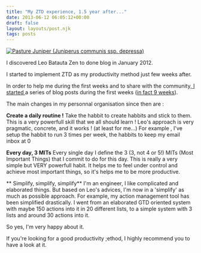 ```yaml
---
title: "My ZTD experience, 1.5 year after..."
date: 2013-06-12 06:05:12+00:00
draft: false
layout: layouts/post.njk
tags: posts
---
```


[![Pasture Juniper  (Juniperus communis ssp. depressa)](http://farm4.staticflickr.com/3370/3505817487_cc88c8ce5f_m.jpg)
](http://www.flickr.com/photos/nostri-imago/3505817487/)

I discovered Leo Batauta Zen to done blog in January 2012.

I started to implement ZTD as my productivity method just few weeks after.

In order to help me during the first weeks and to share with the community,[ I started ](http://laurentmaumet.com/english/my-experience-with-ztd-lets-start/)a series of blog posts during the first weeks ([in fact 9 weeks](http://laurentmaumet.com/english/my-experience-with-ztd-week-9-results/)).

The main changes in my personnal organisation since then are :

**Create a daily routine !**
Take the habbit to create habbits and stick to them.
This is a very powerfull skill that we all should learn ! Leo's approach is very pragmatic, concrete, and it works ! (at least for me...)
For example , I've setup the habbit to run 3 times per week, the habbits to keep my email inbox at 0

**Every day, 3 MITs**
Every single day I define the 3 (3, not 4 or 5!) MITs (Most Important Things) that I commit to do for this day.
This is really a very simple but VERY powerfull habit.
It helps me to feel under control and achieve most important things, so it's helps me to be more productive.

** Simplify, simplify, simplify**
I'm an engineer, I like complicated and elaborated things. But based on Leo's advices, I'm now in a 'simplify' as much as possible approach.
For example, my action management tool has been simplified drastically. I went from an elaborated GTD oriented system with maybe 150 actions into it in 20 different lists, to a simple system with 3 lists and around 30 actions into it.

So yes, I'm very happy about it.

If you're looking for a good productivity ;ethod, I highly recommend you to have a look at it.
